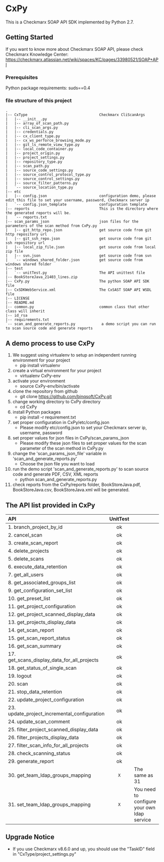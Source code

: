 # CxPy
This is a Checkmarx SOAP API SDK implemented by Python 2.7.

## Getting Started
If you want to know more about Checkmarx SOAP API, please check Checkmarx Knowledge Center: https://checkmarx.atlassian.net/wiki/spaces/KC/pages/33980521/SOAP+API 

### Prerequisites
Python package requirements:
    suds==0.4
    
### file structure of this project


```
.
|-- CxType                                 Checkmarx CliScanArgs
|   |-- __init__.py
|   |-- array_of_scan_path.py
|   |-- cli_scan_args.py
|   |-- credentials.py
|   |-- cx_client_type.py
|   |-- cx_ws_perforce_browsing_mode.py
|   |-- git_ls_remote_view_type.py
|   |-- local_code_container.py
|   |-- project_origin.py
|   |-- project_settings.py
|   |-- repository_type.py
|   |-- scan_path.py
|   |-- source_code_settings.py
|   |-- source_control_protocol_type.py
|   |-- source_control_settings.py
|   |-- source_filter_patterns.py
|   `-- source_location_type.py
|-- etc
|   |-- config.json                        configuration demo, please edit this file to set your username, password, Checkmarx server ip
|   `-- config.json_template               configuration template
|-- reports                                This is the directory where the generated reports will be.
|   `-- reports.txt
|-- scan_params_json                       json files for the parameters of the scan method from CxPy.py
|   |-- git_http_repo.json                 get source code from git http repository url
|   |-- git_ssh_repo.json                  get source code from git ssh repository url
|   |-- local_zip_file.json                get source code from local zip file
|   |-- svn.json                           get source code from svn
|   `-- windows_shared_folder.json         get source code from windows shared folder
|-- test
|   `-- unitTest.py                        The API unittest file
|-- BookStoreJava_21403_lines.zip
|-- CxPy.py                                The python SOAP API SDK file
|-- CxSDKWebService.xml                    The CxSAST SOAP API WSDL file
|-- LICENSE
|-- README.md
|-- common.py                              common class that other class will inherit
|-- id_rsa
|-- requirements.txt
`-- scan_and_generate_reports.py            a demo script you can run to scan source code and generate reports
```

## A demo process to use CxPy
 1. We suggest using virtualenv to setup an independent running environment for your project
     * pip install virtualenv
 2. create a virtual environment for your project
     * virtualenv CxPy-env
 3. activate your environment
     * source CxPy-env/bin/activate
 4. clone the repository from github
     * git clone  https://github.com/binqsoft/CxPy.git
 5. change working directory to CxPy directory
     * cd CxPy
 6. install Python packages
     * pip install -r requirement.txt
 7. set proper configuration in CxPy/etc/config.json
     * Please modify etc/config.json to set your Checkmarx server ip, username, password
 8. set proper values for json files in CxPy/scan_params_json
     * Please modify these json files to set proper values for the scan parameter of the scan method in CxPy.py
 9. change the 'scan_params_json_file' variable in 'scan_and_generate_reports.py'
     * Choose the json file you want to load
 9. run the demo script 'scan_and_generate_reports.py' to scan source code and generate PDF, CSV, XML reports
     * python scan_and_generate_reports.py
 10. check reports from the CxPy/reports folder, BookStoreJava.pdf, BookStoreJava.csv, BookStoreJava.xml will be generated.

 ## The API list provided in CxPy

| API |  UnitTest | |
| :---------- | :----------: | :---------- |
| 1. branch_project_by_id | ok | |
| 2. cancel_scan | ok | |
| 3.  create_scan_report | ok | |
| 4.  delete_projects | ok | |
| 5.  delete_scans | ok | |
|6.  execute_data_retention | ok | |
| 7.  get_all_users | ok | |
| 8.  get_associated_groups_list | ok | |
| 9.  get_configuration_set_list | ok | |
| 10. get_preset_list | ok | |
| 11. get_project_configuration | ok | |
| 12. get_project_scanned_display_data | ok | |
| 13. get_projects_display_data | ok | |
| 14. get_scan_report | ok | |
| 15. get_scan_report_status | ok | |
| 16. get_scan_summary | ok | |
| 17. get_scans_display_data_for_all_projects | ok | |
| 18. get_status_of_single_scan  | ok | |
| 19. logout | ok | |
| 20. scan | ok | |
| 21. stop_data_retention | ok | |
| 22. update_project_configuration | ok | |
| 23. update_project_incremental_configuration | ok | |
| 24. update_scan_comment | ok | |
| 25. filter_project_scanned_display_data | ok | |
| 26. filter_projects_display_data | ok | |
| 27. filter_scan_info_for_all_projects | ok | |
| 28. check_scanning_status | ok | |
| 29. generate_report | ok | |
| 30. get_team_ldap_groups_mapping  | `X` | The same as 31 |
| 31. set_team_ldap_groups_mapping | `X` | You need to configure your own ldap service |


## Upgrade Notice
* If you use Checkmarx v8.6.0 and up, you should use the "TaskID" field in "CxType/project_settings.py"